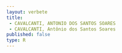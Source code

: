```yaml
---
layout: verbete
title:
 - CAVALCANTI, ANTONIO DOS SANTOS SOARES
 - CAVALCANTI, Antônio dos Santos Soares
published: false
type: R
---
```


